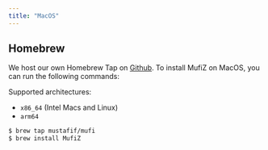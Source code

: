 ```yaml
---
title: "MacOS"
---
```


## Homebrew
We host our own Homebrew Tap on [Github](https://github.com/Mustafif/homebrew-mufi).
To install MufiZ on MacOS, you can run the following commands:

Supported architectures:
- `x86_64` (Intel Macs and Linux)
- `arm64`

```bash
$ brew tap mustafif/mufi
$ brew install MufiZ
```
